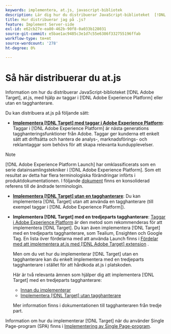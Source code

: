 ```yaml
---
keywords: implementera, at.js, javascript-bibliotek
description: Lär dig hur du distribuerar JavaScript-biblioteket  [!DNL Adobe Target]  at.js med hjälp av taggar i [!DNL Adobe Experience Platform] eller utan en tagghanterare.
title: Hur distribuerar jag på .js?
feature: Implement Server-side
exl-id: e62cb27e-ea80-462b-90f8-0a033b128031
source-git-commit: e5bae1ac9485c3e1d7c55e6386f332755196ffab
workflow-type: tm+mt
source-wordcount: '278'
ht-degree: 0%

---
```


# Så här distribuerar du at.js

Information om hur du distribuerar JavaScript-biblioteket [!DNL Adobe Target], at.js, med hjälp av taggar i [!DNL Adobe Experience Platform] eller utan en tagghanterare.

Du kan distribuera at.js på följande sätt:

* **[Implementera [!DNL Target] med taggar i Adobe Experience Platform](/help/dev/implement/client-side/atjs/how-to-deployatjs/implement-target-using-adobe-launch.md)**: Taggar i [!DNL Adobe Experience Platform] är nästa generations tagghanteringsfunktioner från Adobe. Taggar ger kunderna ett enkelt sätt att driftsätta och hantera de analys-, marknadsförings- och reklamtaggar som behövs för att skapa relevanta kundupplevelser.

>[!NOTE]
>
> [!DNL Adobe Experience Platform Launch] har omklassificerats som en serie datainsamlingstekniker i [!DNL Adobe Experience Platform]. Som ett resultat av detta har flera terminologiska förändringar införts i produktdokumentationen. I följande [dokument](https://experienceleague.adobe.com/docs/experience-platform/tags/term-updates.html?lang=sv-SE) finns en konsoliderad referens till de ändrade terminologin.

* **[Implementera [!DNL Target] utan en tagghanterare](/help/dev/implement/client-side/atjs/how-to-deployatjs/implement-target-without-a-tag-manager.md)**: Du kan implementera [!DNL Target] utan att använda en tagghanterare (till exempel taggar i [!DNL Adobe Experience Platform]).
* **Implementera [!DNL Target] med en tredjeparts tagghanterare**: [Taggar i Adobe Experience Platform](/help/dev/implement/client-side/atjs/how-to-deployatjs/implement-target-using-adobe-launch.md) är den metod som rekommenderas för att implementera [!DNL Target]. Du kan även implementera [!DNL Target] med en tredjeparts tagghanterare, som Tealium, Ensighten och Google Tag. En lista över fördelarna med att använda Launch finns i [Fördelar med att implementera at.js med  [!DNL Adobe Target]  extension](/help/dev/implement/client-side/atjs/how-to-deployatjs/implement-target-using-adobe-launch.md#advantages-of-implementing-atjs-using-the-target-extension) .

  Men om du vet hur du implementerar [!DNL Target] utan en tagghanterare kan du enkelt implementera med en tredjeparts tagghanterare i stället för att hårdkoda at.js i platskoden.

  Här är två relevanta ämnen som hjälper dig att implementera [!DNL Target] med en tredjeparts tagghanterare:

   * [Innan du implementerar](/help/dev/before-implement/prepare-to-implement-target.md)
   * [Implementera [!DNL Target] utan tagghanterare](/help/dev/implement/client-side/atjs/how-to-deployatjs/implement-target-without-a-tag-manager.md)

  Mer information finns i dokumentationen till tagghanteraren från tredje part.

Information om hur du implementerar [!DNL Target] när du använder Single Page-program (SPA) finns i [Implementering av Single Page-program](/help/dev/implement/client-side/atjs/how-to-deployatjs/target-atjs-single-page-application.md).
